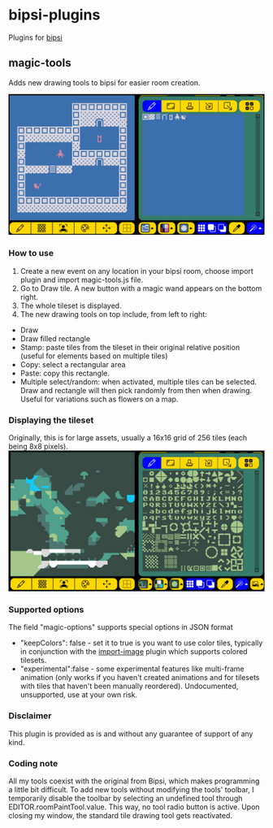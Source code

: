 # bipsi-plugins
Plugins for [bipsi](https://github.com/Ragzouken/bipsi)

## magic-tools
Adds new drawing tools to bipsi for easier room creation.

![the plugin](magic-tools-screenshot.png)

### How to use
1. Create a new event on any location in your bipsi room, choose import plugin and import magic-tools.js file.
2. Go to Draw tile. A new button with a magic wand appears on the bottom right. 
3. The whole tileset is displayed. 
4. The new drawing tools on top include, from left to right:
- Draw
- Draw filled rectangle
- Stamp: paste tiles from the tileset in their original relative position (useful for elements based on multiple tiles)
- Copy: select a rectangular area
- Paste: copy this rectangle.
- Multiple select/random: when activated, multiple tiles can be selected. Draw and rectangle will then pick randomly from then when drawing. Useful for variations such as flowers on a map.

### Displaying the tileset
Originally, this is for large assets, usually a 16x16 grid of 256 tiles (each being 8x8 pixels).
![the plugin](magic-tools-screenshot2.png)

### Supported options 
The field "magic-options" supports special options in JSON format
- "keepColors": false - set it to true is you want to use color tiles, typically in conjunction with the [import-image](https://github.com/floriancargoet/bipsi-binksi-plugins/blob/main/dist/import-image.js) plugin which supports colored tilesets.
- "experimental":false - some experimental features like multi-frame animation (only works if you haven't created animations and for tilesets with tiles that haven't been manually reordered). Undocumented, unsupported, use at your own risk.

### Disclaimer
This plugin is provided as is and without any guarantee of support of any kind.

### Coding note
All my tools coexist with the original from Bipsi, which makes programming a little bit difficult.
To add new tools without modifying the tools' toolbar, I temporarily disable the toolbar by selecting an undefined tool through EDITOR.roomPaintTool.value. This way, no tool radio button is active.
Upon closing my window, the standard tile drawing tool gets reactivated.
